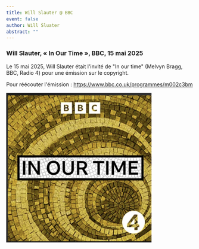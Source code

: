 ```yaml
---
title: Will Slauter @ BBC
event: false
author: Will Sluater
abstract: ""
---
```

### Will Slauter, « In Our Time », BBC, 15 mai 2025

Le 15 mai 2025, Will Slauter était l'invité de "In our time" (Melvyn Bragg, BBC, Radio 4) pour une émission sur le copyright. 

Pour réécouter l'émission : https://www.bbc.co.uk/programmes/m002c3bm


![small](In_our_time.png)
